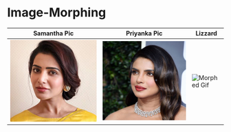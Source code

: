 # Image-Morphing

| Samantha Pic                           | Priyanka Pic                           | Lizzard                                     |
| ----------------------------------- | ----------------------------------- | ------------------------------------------- |
| ![Samantha](Images/Lab2/img1.jpg) | ![Priyanka](Images/Lab2/img21.jpg) | ![Morphed Gif](morphed1.gif)  |


